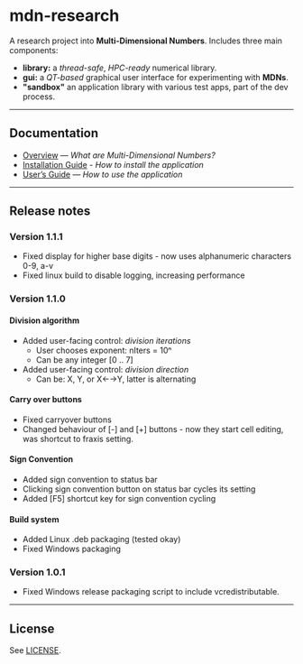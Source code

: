 # mdn-research

A research project into **Multi-Dimensional Numbers**.  Includes three main components:
* **library:** a _thread-safe_, _HPC-ready_ numerical library.
* **gui:** a _QT-based_ graphical user interface for experimenting with **MDNs**.
* **"sandbox"** an application library with various test apps, part of the dev process.

---

## Documentation

- [Overview](gui/help/overview.md) — *What are Multi-Dimensional Numbers?*
- [Installation Guide](gui/help/install.md) - *How to install the application*
- [User’s Guide](gui/help/guide.md) — *How to use the application*

---

## Release notes

### Version 1.1.1

* Fixed display for higher base digits - now uses alphanumeric characters 0-9, a-v
* Fixed linux build to disable logging, increasing performance

### Version 1.1.0

#### Division algorithm

* Added user-facing control: *division iterations*
    * User chooses exponent: nIters = 10ⁿ
    * Can be any integer [0 .. 7]
* Added user-facing control: *division direction*
    * Can be: X, Y, or X←→Y, latter is alternating

#### Carry over buttons

* Fixed carryover buttons
* Changed behaviour of [-] and [+] buttons - now they start cell editing, was shortcut to fraxis setting.

#### Sign Convention

* Added sign convention to status bar
* Clicking sign convention button on status bar cycles its setting
* Added [F5] shortcut key for sign convention cycling

#### Build system

* Added Linux .deb packaging (tested okay)
* Fixed Windows packaging

### Version 1.0.1

* Fixed Windows release packaging script to include vcredistributable.


---

## License

See [LICENSE](license.md).
